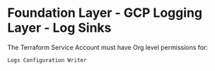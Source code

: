 # Foundation Layer - GCP Logging Layer - Log Sinks

The Terraform Service Account must have Org level permissions for:

`Logs Configuration Writer`